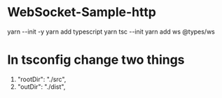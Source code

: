 # WebSocket-Sample-http


yarn --init -y
yarn add typescript
yarn tsc --init
yarn add ws @types/ws


# In tsconfig change two things

1. "rootDir": "./src",
2. "outDir": "./dist",